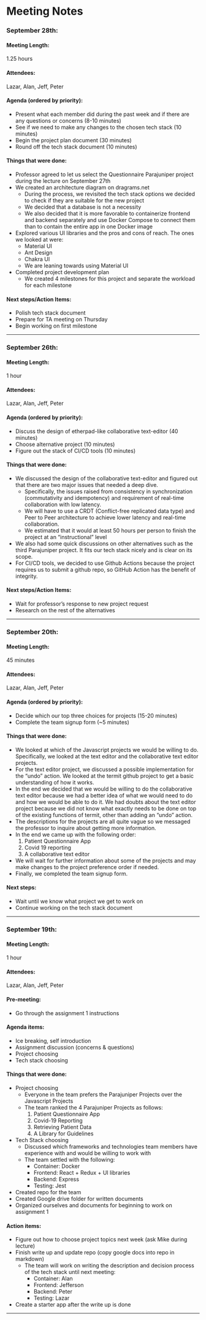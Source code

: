 # Meeting Notes

### September 28th:

#### Meeting Length:
1.25 hours
#### Attendees:
Lazar, Alan, Jeff, Peter

#### Agenda (ordered by priority):
- Present what each member did during the past week and if there are any questions or concerns (8-10 minutes)
- See if we need to make any changes to the chosen tech stack (10 minutes)
- Begin the project plan document (30 minutes)
- Round off the tech stack document (10 minutes)

#### Things that were done:
- Professor agreed to let us select the Questionnaire Parajuniper project during the lecture on September 27th
- We created an architecture diagram on dragrams.net
  - During the process, we revisited the tech stack options we decided to check if they are suitable for the new project
  - We decided that a database is not a necessity
  - We also decided that it is more favorable to containerize frontend and backend separately and use Docker Compose to connect them than to contain the entire app in one Docker image
- Explored various UI libraries and the pros and cons of reach. The ones we looked at were:
  - Material UI
  - Ant Design
  - Chakra UI
  - We are leaning towards using Material UI
- Completed project development plan
  - We created 4 milestones for this project and separate the workload for each milestone

#### Next steps/Action Items:
- Polish tech stack document
- Prepare for TA meeting on Thursday
- Begin working on first milestone

-----------------------------------------------------------------------------------------------------------------------------------------------------------
### September 26th:

#### Meeting Length:
1 hour
#### Attendees:
Lazar, Alan, Jeff, Peter

#### Agenda (ordered by priority):
- Discuss the design of etherpad-like collaborative text-editor (40 minutes)
- Choose alternative project (10 minutes)
- Figure out the stack of CI/CD tools (10 minutes)

#### Things that were done:
- We discussed the design of the collaborative text-editor and figured out that there are two major issues that needed a deep dive.
  - Specifically, the issues raised from consistency in synchronization (commutativity and idempotency) and requirement of real-time collaboration with low latency.
  - We will have to use a CRDT (Conflict-free replicated data type) and Peer to Peer architecture to achieve lower latency and real-time collaboration.
  - We estimated that it would at least 50 hours per person to finish the project at an “instructional” level
- We also had some quick discussions on other alternatives such as the third Parajuniper project. It fits our tech stack nicely and is clear on its scope.
- For CI/CD tools, we decided to use Github Actions because the project requires us to submit a github repo, so GitHub Action has the benefit of integrity.

#### Next steps/Action Items:
- Wait for professor’s response to new project request
- Research on the rest of the alternatives
-----------------------------------------------------------------------------------------------------------------------------------------------------------

### September 20th:

#### Meeting Length:
45 minutes
#### Attendees:
Lazar, Alan, Jeff, Peter

#### Agenda (ordered by priority):
- Decide which our top three choices for projects (15-20 minutes)
- Complete the team signup form (~5 minutes)

#### Things that were done:
- We looked at which of the Javascript projects we would be willing to do. Specifically, we looked at the text editor and the collaborative text editor projects.
- For the text editor project, we discussed a possible implementation for the “undo” action. We looked at the termit github project to get a basic understanding of how it works.
- In the end we decided that we would be willing to do the collaborative text editor because we had a better idea of what we would need to do and how we would be able to do it. We had doubts about the text editor project because we did not know what exactly needs to be done on top of the existing functions of termit, other than adding an “undo” action.
- The descriptions for the projects are all quite vague so we messaged the professor to inquire about getting more information.
- In the end we came up with the following order:
  1. Patient Questionnaire App
   1. Covid 19 reporting
   2. A collaborative text editor
- We will wait for further information about some of the projects and may make changes to the project preference order if needed.
- Finally, we completed the team signup form.

#### Next steps:
- Wait until we know what project we get to work on
- Continue working on the tech stack document

-----------------------------------------------------------------------------------------------------------------------------------------------------------
### September 19th:

#### Meeting Length:
1 hour
#### Attendees:
Lazar, Alan, Jeff, Peter

#### Pre-meeting:
- Go through the assignment 1 instructions

#### Agenda items:
- Ice breaking, self introduction
- Assignment discussion (concerns & questions)
- Project choosing
- Tech stack choosing

#### Things that were done:
- Project choosing
  - Everyone in the team prefers the Parajuniper Projects over the Javascript Projects
  - The team ranked the 4 Parajuniper Projects as follows: 
    1. Patient Questionnaire App
    2. Covid-19 Reporting
    3. Retrieving Patient Data
    4. A Library for Guidelines
- Tech Stack choosing
  - Discussed which frameworks and technologies team members have experience with and would be willing to work with
  - The team settled with the following:
    - Container: Docker
    - Frontend: React + Redux + UI libraries
    - Backend: Express
    - Testing: Jest
- Created repo for the team
- Created Google drive folder for written documents 
- Organized ourselves and documents for beginning to work on assignment 1

#### Action items:
- Figure out how to choose project topics next week (ask Mike during lecture)
- Finish write up and update repo (copy google docs into repo in markdown)
  - The team will work on writing the description and decision process of the tech stack until next meeting:
    - Container: Alan
    - Frontend: Jefferson
    - Backend: Peter
    - Testing: Lazar
- Create a starter app after the write up is done

-----------------------------------------------------------------------------------------------------------------------------------------------------------
